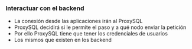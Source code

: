 ### Interactuar con el backend

* La conexión desde las aplicaciones irán al ProxySQL
* ProxySQL decidirá si le permite el paso y a qué nodo enviar la petición
* Por ello ProxySQL tiene que tener los credenciales de usuarios
 * Los mismos que existen en los backend
